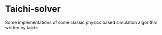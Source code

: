 # Taichi-solver
 Some implementations of some classic physics based simulation algorithm written by taichi
